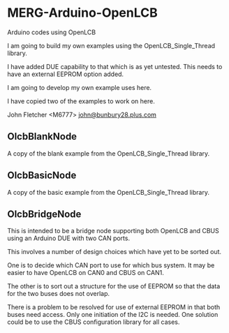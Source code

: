 # MERG-Arduino-OpenLCB
 Arduino codes using OpenLCB
 
 I am going to build my own examples using the OpenLCB_Single_Thread library.
 
 I have added DUE capability to that which is as yet untested. This needs to have an external EEPROM option added.
 
 I am going to develop my own example uses here.
 
 I have copied two of the examples to work on here.
 
 John Fletcher \<M6777\> john@bunbury28.plus.com
 
 ## OlcbBlankNode
 
 A copy of the blank example from the OpenLCB_Single_Thread library.
 
 ## OlcbBasicNode
 
 A copy of the basic example from the OpenLCB_Single_Thread library.
 
 ## OlcbBridgeNode
 
 This is intended to be a bridge node supporting both OpenLCB and CBUS using an Arduino DUE with two CAN ports.
 
 This involves a number of design choices which have yet to be sorted out.
 
 One is to decide which CAN port to use for which bus system. It may be easier to have OpenLCB on CAN0 and CBUS on CAN1.
 
 The other is to sort out a structure for the use of EEPROM so that the data for the two buses does not overlap.
 
 There is a problem to be resolved for use of external EEPROM in that both buses need access. Only one initiation of the I2C is needed. One solution could be to use the CBUS configuration library for all cases.
 
 
